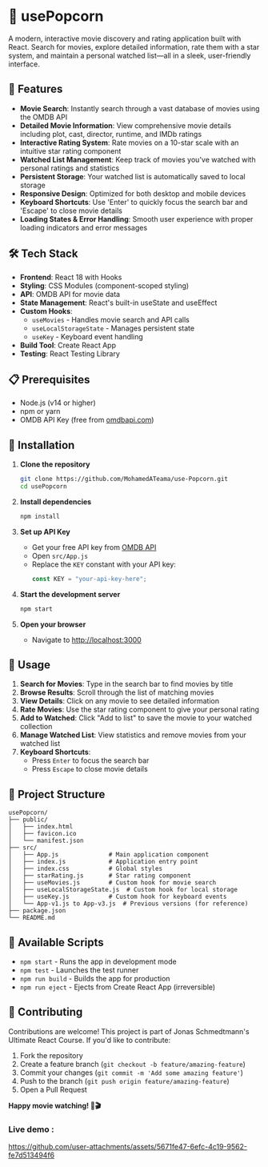 # 🍿 usePopcorn

A modern, interactive movie discovery and rating application built with React. Search for movies, explore detailed information, rate them with a star system, and maintain a personal watched list—all in a sleek, user-friendly interface.

## 🚀 Features

- **Movie Search**: Instantly search through a vast database of movies using the OMDB API
- **Detailed Movie Information**: View comprehensive movie details including plot, cast, director, runtime, and IMDb ratings
- **Interactive Rating System**: Rate movies on a 10-star scale with an intuitive star rating component
- **Watched List Management**: Keep track of movies you've watched with personal ratings and statistics
- **Persistent Storage**: Your watched list is automatically saved to local storage
- **Responsive Design**: Optimized for both desktop and mobile devices
- **Keyboard Shortcuts**: Use 'Enter' to quickly focus the search bar and 'Escape' to close movie details
- **Loading States & Error Handling**: Smooth user experience with proper loading indicators and error messages

## 🛠️ Tech Stack

- **Frontend**: React 18 with Hooks
- **Styling**: CSS Modules (component-scoped styling)
- **API**: OMDB API for movie data
- **State Management**: React's built-in useState and useEffect
- **Custom Hooks**: 
  - `useMovies` - Handles movie search and API calls
  - `useLocalStorageState` - Manages persistent state
  - `useKey` - Keyboard event handling
- **Build Tool**: Create React App
- **Testing**: React Testing Library

## 📋 Prerequisites

- Node.js (v14 or higher)
- npm or yarn
- OMDB API Key (free from [omdbapi.com](http://www.omdbapi.com/))

## 🔧 Installation

1. **Clone the repository**
   ```bash
   git clone https://github.com/MohamedATeama/use-Popcorn.git
   cd usePopcorn
   ```

2. **Install dependencies**
   ```bash
   npm install
   ```

3. **Set up API Key**
   - Get your free API key from [OMDB API](http://www.omdbapi.com/)
   - Open `src/App.js`
   - Replace the `KEY` constant with your API key:
     ```javascript
     const KEY = "your-api-key-here";
     ```

4. **Start the development server**
   ```bash
   npm start
   ```

5. **Open your browser**
   - Navigate to [http://localhost:3000](http://localhost:3000)

## 🎯 Usage

1. **Search for Movies**: Type in the search bar to find movies by title
2. **Browse Results**: Scroll through the list of matching movies
3. **View Details**: Click on any movie to see detailed information
4. **Rate Movies**: Use the star rating component to give your personal rating
5. **Add to Watched**: Click "Add to list" to save the movie to your watched collection
6. **Manage Watched List**: View statistics and remove movies from your watched list
7. **Keyboard Shortcuts**:
   - Press `Enter` to focus the search bar
   - Press `Escape` to close movie details

## 📁 Project Structure

```
usePopcorn/
├── public/
│   ├── index.html
│   ├── favicon.ico
│   └── manifest.json
├── src/
│   ├── App.js              # Main application component
│   ├── index.js            # Application entry point
│   ├── index.css           # Global styles
│   ├── starRating.js       # Star rating component
│   ├── useMovies.js        # Custom hook for movie search
│   ├── useLocalStorageState.js  # Custom hook for local storage
│   ├── useKey.js           # Custom hook for keyboard events
│   └── App-v1.js to App-v3.js  # Previous versions (for reference)
├── package.json
└── README.md
```

## 🧪 Available Scripts

- `npm start` - Runs the app in development mode
- `npm test` - Launches the test runner
- `npm run build` - Builds the app for production
- `npm run eject` - Ejects from Create React App (irreversible)

## 🤝 Contributing

Contributions are welcome! This project is part of Jonas Schmedtmann's Ultimate React Course. If you'd like to contribute:

1. Fork the repository
2. Create a feature branch (`git checkout -b feature/amazing-feature`)
3. Commit your changes (`git commit -m 'Add some amazing feature'`)
4. Push to the branch (`git push origin feature/amazing-feature`)
5. Open a Pull Request

**Happy movie watching! 🍿🎬**



### Live demo : 


https://github.com/user-attachments/assets/5671fe47-6efc-4c19-9562-fe7d513494f6
